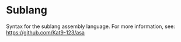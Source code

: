 # Sublang
Syntax for the sublang assembly language.
For more information, see: https://github.com/Kat9-123/asa